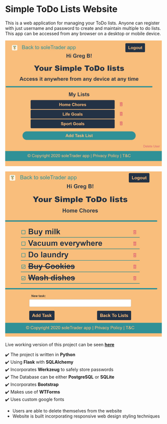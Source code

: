 # Simple ToDo Lists Website

This is a web application for managing your ToDo lists. Anyone can register with just username and password to create and maintain multiple to do lists. This app can be accessed from any browser on a desktop or mobile device. 

![Freelancer-Friendly Melbourne Cafes project screenshot_1](https://github.com/zvikasan/ToDoLists-Website-Python-Flask/blob/master/screenshot_1.jpg?raw=true)

![Freelancer-Friendly Melbourne Cafes project screenshot_1](https://github.com/zvikasan/ToDoLists-Website-Python-Flask/blob/master/screenshot_2.jpg?raw=true)


Live working version of this project can be seen **[here](https://soletrader-todo-lists.herokuapp.com/)**

:heavy_check_mark: The project is written in **Python** <br>
:heavy_check_mark: Using **Flask** with **SQLAlchemy** <br>
:heavy_check_mark: Incorporates **Werkzeug** to safely store passwords<br>
:heavy_check_mark: The Database can be either **PostgreSQL** or **SQLite** <br>
:heavy_check_mark: Incorporates **Bootstrap** <br>
:heavy_check_mark: Makes use of **WTForms**<br>
:heavy_check_mark: Uses custom google fonts<br>

* Users are able to delete themselves from the website
* Website is built incorporating responsive web design styling techniques